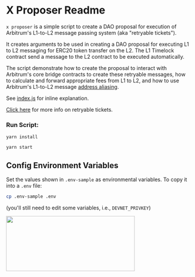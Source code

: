 # X Proposer Readme

`x proposer` is a simple script to create a DAO proposal for execution of Arbitrum's L1-to-L2 message passing system (aka "retryable tickets").

It creates arguments to be used in creating a DAO proposal for executing L1 to L2 messaging for ERC20 token transfer on the L2. The L1 Timelock contract send a message to the L2 contract to be executed automatically.

The script demonstrate how to create the proposal to interact with Arbitrum's core bridge contracts to create these retryable messages, how to calculate and forward appropriate fees from L1 to L2, and how to use Arbitrum's L1-to-L2 message [address aliasing](https://developer.offchainlabs.com/docs/l1_l2_messages#address-aliasing).

See [index.js](./scripts/index.js) for inline explanation.

[Click here](https://developer.offchainlabs.com/docs/l1_l2_messages) for more info on retryable tickets.

### Run Script:

```
yarn install

yarn start
```

## Config Environment Variables

Set the values shown in `.env-sample` as environmental variables. To copy it into a `.env` file:

```bash
cp .env-sample .env
```

(you'll still need to edit some variables, i.e., `DEVNET_PRIVKEY`)

<p align="left">
  <img width="350" height="150" src= "../../assets/logo.svg" />
</p>
